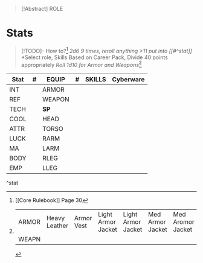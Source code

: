 
> [!Abstract] ROLE
# Stats
>[!TODO]- How to?[^1]
*2d6 9 times, reroll anything >11 put into [[#^stat]]*
*Select role, Skills Based on Career Pack, Divide 40 points appropriately
> *Roll 1d10 for Armor and Weapons*[^2]


| **Stat** | **#** | **EQUIP** | **#** | **SKILLS** | **Cyberware** |
| -------- | ----- | --------- | ----- | ---------- | ------------- |
| INT      |       | ARMOR     |       |            |               |
| REF      |       | WEAPON    |       |            |               |
| TECH     |       | **SP**    |       |            |               |
| COOL     |       | HEAD      |       |            |               |
| ATTR     |       | TORSO     |       |            |               |
| LUCK     |       | RARM      |       |            |               |
| MA       |       | LARM      |       |            |               |
| BODY     |       | RLEG      |       |            |               |
| EMP      |       | LLEG      |       |            |               |
^stat

[^1]: [[Core Rulebook]] Page 30

[^2]: |       |               |            |                    |                    |                  |                   |                  |                  |                  |           |
	| ----- | ------------- | ---------- | ------------------ | ------------------ | ---------------- | ----------------- | ---------------- | ---------------- | ---------------- | --------- |
	| ARMOR | Heavy Leather | Armor Vest | Light Armor Jacket | Light Armor Jacket | Med Armor Jacket | Med Aromor Jacket | Med Armor Jacket | Hvy Armor Jacket | Hvy Armor Jacket | MetalGear |
	| WEAPN |               |            |                    |                    |                  |                   |                  |                  |                  |           |
	

[^3]: Test
